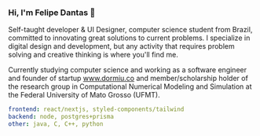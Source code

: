 ### Hi, I'm Felipe Dantas 👋

Self-taught developer & UI Designer, computer science student from Brazil, committed to innovating great solutions to current problems. I specialize in digital design and development, but any activity that requires problem solving and creative thinking is where you'll find me.

Currently studying computer science and working as a software engineer and founder of startup <a href="https://www.dormiu.co">www.dormiu.co</a> and member/scholarship holder of the research group in Computational Numerical Modeling and Simulation at the Federal University of Mato Grosso (UFMT).

```yaml
frontend: react/nextjs, styled-components/tailwind
backend: node, postgres+prisma
other: java, C, C++, python
```

